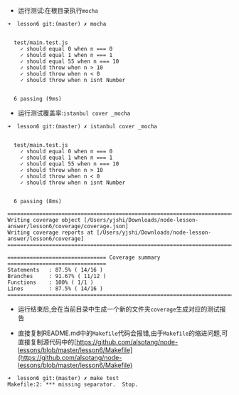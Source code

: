 - 运行测试:在根目录执行`mocha`

```
➜  lesson6 git:(master) ✗ mocha


  test/main.test.js
    ✓ should equal 0 when n === 0
    ✓ should equal 1 when n === 1
    ✓ should equal 55 when n === 10
    ✓ should throw when n > 10
    ✓ should throw when n < 0
    ✓ should throw when n isnt Number


  6 passing (9ms)

```

- 运行测试覆盖率:`istanbul cover _mocha`

```
➜  lesson6 git:(master) ✗ istanbul cover _mocha


  test/main.test.js
    ✓ should equal 0 when n === 0
    ✓ should equal 1 when n === 1
    ✓ should equal 55 when n === 10
    ✓ should throw when n > 10
    ✓ should throw when n < 0
    ✓ should throw when n isnt Number


  6 passing (8ms)

=============================================================================
Writing coverage object [/Users/yjshi/Downloads/node-lesson-answer/lesson6/coverage/coverage.json]
Writing coverage reports at [/Users/yjshi/Downloads/node-lesson-answer/lesson6/coverage]
=============================================================================

=============================== Coverage summary ===============================
Statements   : 87.5% ( 14/16 )
Branches     : 91.67% ( 11/12 )
Functions    : 100% ( 1/1 )
Lines        : 87.5% ( 14/16 )
================================================================================

```

 - 运行结束后,会在当前目录中生成一个新的文件夹`coverage`生成对应的测试报告
 
 
- 直接复制README.md中的`Makefile`代码会报错,由于`Makefile`的缩进问题,可直接复制源代码中的[https://github.com/alsotang/node-lessons/blob/master/lesson6/Makefile](https://github.com/alsotang/node-lessons/blob/master/lesson6/Makefile)

```
➜  lesson6 git:(master) ✗ make test
Makefile:2: *** missing separator.  Stop.
```